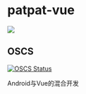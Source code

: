 # patpat-vue

<p>
  
  
<a href="https://www.oscs1024.com/project/oscs/iSonce/patpat-vue?ref=badge_small" alt="OSCS Status"><img src="https://www.oscs1024.com/platform/badge/iSonce/patpat-vue.svg?size=small"/></a>
  
</p>

## OSCS
[![OSCS Status](https://www.oscs1024.com/platform/badge/iSonce/patpat-vue.svg?size=small)](https://www.oscs1024.com/project/iSonce/patpat-vue?ref=badge_small)

Android与Vue的混合开发
